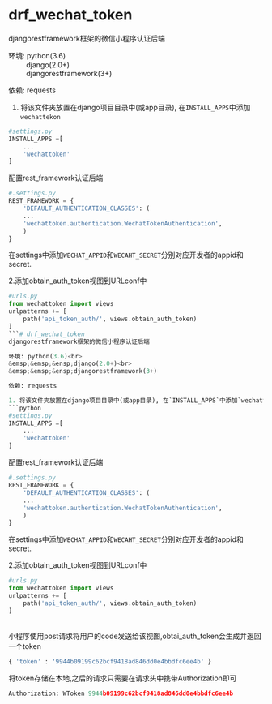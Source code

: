 # drf_wechat_token
djangorestframework框架的微信小程序认证后端

环境: python(3.6)<br>
&emsp;&emsp;&ensp;django(2.0+)<br>
&emsp;&emsp;&ensp;djangorestframework(3+)

依赖: requests

1. 将该文件夹放置在django项目目录中(或app目录), 在`INSTALL_APPS`中添加`wechattekon`
```python
#settings.py
INSTALL_APPS =[
    ...
    'wechattoken'
]
```

配置rest_framework认证后端
```python
#.settings.py
REST_FRAMEWORK = {
    'DEFAULT_AUTHENTICATION_CLASSES': (
    ...
    'wechattoken.authentication.WechatTokenAuthentication',
    )
}
```
在settings中添加`WECHAT_APPID`和`WECAHT_SECRET`分别对应开发者的appid和secret.

2.添加obtain_auth_token视图到URLconf中
```python
#urls.py
from wechattoken import views
urlpatterns += [
    path('api_token_auth/', views.obtain_auth_token)
]
```# drf_wechat_token
djangorestframework框架的微信小程序认证后端

环境: python(3.6)<br>
&emsp;&emsp;&ensp;django(2.0+)<br>
&emsp;&emsp;&ensp;djangorestframework(3+)

依赖: requests

1. 将该文件夹放置在django项目目录中(或app目录), 在`INSTALL_APPS`中添加`wechattekon`
```python
#settings.py
INSTALL_APPS =[
    ...
    'wechattoken'
]
```

配置rest_framework认证后端
```python
#.settings.py
REST_FRAMEWORK = {
    'DEFAULT_AUTHENTICATION_CLASSES': (
    ...
    'wechattoken.authentication.WechatTokenAuthentication',
    )
}
```
在settings中添加`WECHAT_APPID`和`WECAHT_SECRET`分别对应开发者的appid和secret.

2.添加obtain_auth_token视图到URLconf中
```python
#urls.py
from wechattoken import views
urlpatterns += [
    path('api_token_auth/', views.obtain_auth_token)
]
```
<br>
小程序使用post请求将用户的code发送给该视图,obtai_auth_token会生成并返回一个token

```python
{ 'token' : '9944b09199c62bcf9418ad846dd0e4bbdfc6ee4b' }
```

将token存储在本地,之后的请求只需要在请求头中携带Authorization即可

```python
Authorization: WToken 9944b09199c62bcf9418ad846dd0e4bbdfc6ee4b
```
